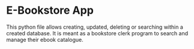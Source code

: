 # E-Bookstore App

This python file allows creating, updated, deleting or searching within a created database. 
It is meant as a bookstore clerk program to search and manage their ebook catalogue.
